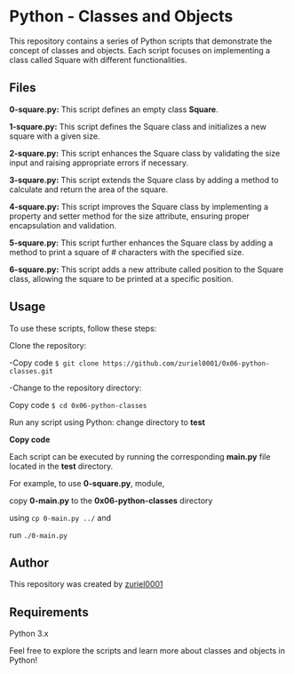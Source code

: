 # Python - Classes and Objects

This repository contains a series of Python scripts that demonstrate the concept of classes and objects.
Each script focuses on implementing a class called Square with different functionalities.

## Files

**0-square.py:** This script defines an empty class **Square**.

**1-square.py:** This script defines the Square class and initializes a new square with a given size.

**2-square.py:** This script enhances the Square class by validating the size input and raising appropriate errors if necessary.

**3-square.py:** This script extends the Square class by adding a method to calculate and return the area of the square.

**4-square.py:** This script improves the Square class by implementing a property and setter method for the size attribute, ensuring proper encapsulation and validation.

**5-square.py:** This script further enhances the Square class by adding a method to print a square of # characters with the specified size.

**6-square.py:** This script adds a new attribute called position to the Square class, allowing the square to be printed at a specific position.

## Usage

To use these scripts, follow these steps:

Clone the repository:

-Copy code
`$ git clone https://github.com/zuriel0001/0x06-python-classes.git`

-Change to the repository directory:

Copy code
`$ cd 0x06-python-classes`

Run any script using Python:
change directory to **test**

**Copy code**

Each script can be executed by running the corresponding **main.py** file located in the **test** directory.

For example, to use **0-square.py**, module,

copy **0-main.py** to the **0x06-python-classes** directory

using `cp 0-main.py ../` and

run `./0-main.py`

## Author
This repository was created by [zuriel0001](https://github.com/zuriel0001/0x06-python-classes.git)

## Requirements
Python 3.x


Feel free to explore the scripts and learn more about classes and objects in Python!
